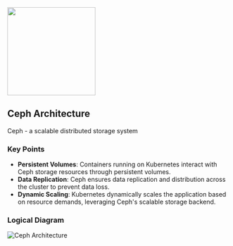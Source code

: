 <img src="https://www.vectorlogo.zone/logos/ceph/ceph-icon.svg" width="200" height="200">


## Ceph Architecture 
Ceph - a scalable distributed storage system

### Key Points
- **Persistent Volumes**: Containers running on Kubernetes interact with Ceph storage resources through persistent volumes.
- **Data Replication**: Ceph ensures data replication and distribution across the cluster to prevent data loss.
- **Dynamic Scaling**: Kubernetes dynamically scales the application based on resource demands, leveraging Ceph's scalable storage backend.

### Logical Diagram
![Ceph Architecture ](https://docs.openstack.org/cinder/rocky/_images/ceph-architecture.png)
